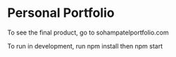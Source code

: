 # Personal Portfolio

To see the final product, go to sohampatelportfolio.com

To run in development, run npm install then npm start
